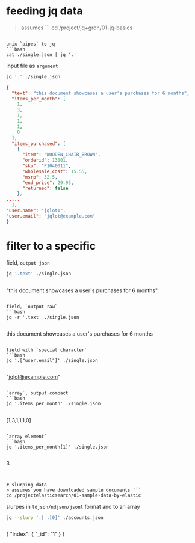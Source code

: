 # feeding jq data
> assumes ```
cd /project/jq+gron/01-jq-basics
```

unix `pipes` to jq
```bash
cat ./single.json | jq '.'
```
input file as `argument`
```bash
jq '.' ./single.json
```
```json
{
  "text": "this document showcases a user's purchases for 6 months",
  "items_per_month": [
    1,
    3,
    1,
    1,
    1,
    0
  ],
  "items_purchased": [
    {
      "item": "WOODEN_CHAIR_BROWN",
      "orderid": 13001,
      "sku": "F1040011",
      "wholesale_cost": 15.55,
      "msrp": 32.5,
      "end_price": 29.95,
      "returned": false
    },
.....
  ],
"user.name": "jqlot1",
"user.email": "jqlot@example.com"
}
```

# filter to a specific
field, `output json`
```bash
jq '.text' ./single.json
```
> ```json
"this document showcases a user's purchases for 6 months"
```

field, `output raw`
```bash
jq -r '.text' ./single.json
```
> ```json
this document showcases a user's purchases for 6 months
```

field with `special character`
```bash
jq '.["user.email"]' ./single.json
```
> ```json
"jqlot@example.com"
```

`array`, output compact
```bash
jq '.items_per_month' ./single.json
```
> ```json
[1,3,1,1,1,0]
```

`array element`
```bash
jq '.items_per_month[1]' ./single.json
```
> ```json
3
```


# slurping data
> assumes you have downloaded sample documents ```
cd /projectelasticsearch/01-sample-data-by-elastic
```

slurpes in `ldjson/ndjson/jsonl` format and to an array
```bash
jq --slurp '.| .[0]' ./accounts.json
```
> ```json
{
  "index": {
    "_id": "1"
  }
}
```
